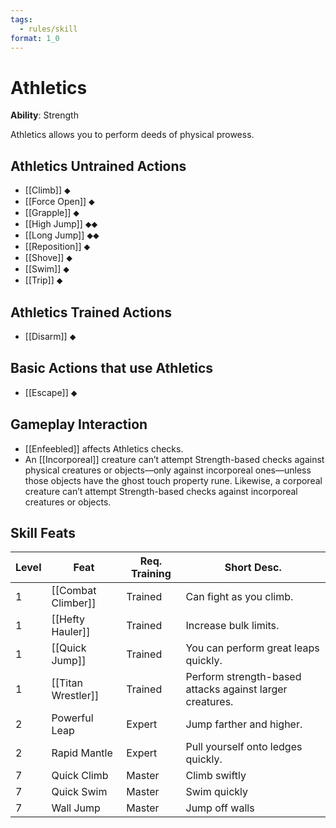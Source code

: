 ```yaml
---
tags:
  - rules/skill
format: 1_0
---
```

# Athletics

**Ability**: Strength

Athletics allows you to perform deeds of physical prowess.

## Athletics Untrained Actions

- [[Climb]] ⬥
- [[Force Open]] ⬥
- [[Grapple]] ⬥
- [[High Jump]] ⬥⬥
- [[Long Jump]] ⬥⬥
- [[Reposition]] ⬥
- [[Shove]] ⬥
- [[Swim]] ⬥
- [[Trip]] ⬥

## Athletics Trained Actions

- [[Disarm]] ⬥

## Basic Actions that use Athletics

- [[Escape]] ⬥

## Gameplay Interaction

- [[Enfeebled]] affects Athletics checks.
- An [[Incorporeal]] creature can’t attempt Strength-based checks against physical creatures or objects—only against incorporeal ones—unless those objects have the ghost touch property rune. Likewise, a corporeal creature can’t attempt Strength-based checks against incorporeal creatures or objects. 

## Skill Feats

| Level | Feat               | Req. Training | Short Desc.                                              |
| ----- | ------------------ | ------------- | -------------------------------------------------------- |
| 1     | [[Combat Climber]] | Trained       | Can fight as you climb.                                  |
| 1     | [[Hefty Hauler]]   | Trained       | Increase bulk limits.                                    |
| 1     | [[Quick Jump]]     | Trained       | You can perform great leaps quickly.                     |
| 1     | [[Titan Wrestler]] | Trained       | Perform strength-based attacks against larger creatures. |
| 2     | Powerful Leap      | Expert        | Jump farther and higher.                                 |
| 2     | Rapid Mantle       | Expert        | Pull yourself onto ledges quickly.                       |
| 7     | Quick Climb        | Master        | Climb swiftly                                            |
| 7     | Quick Swim         | Master        | Swim quickly                                             |
| 7     | Wall Jump          | Master        | Jump off walls                                           |

